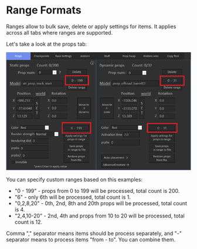 # Range Formats

Ranges allow to bulk save, delete or apply settings for items. It applies across all tabs where ranges are supported.

Let's take a look at the props tab:

![Img01](../assets/images/tips/img06.png)

You can specify custom ranges based on this examples:

- "0 - 199" - props from 0 to 199 will be processed, total count is 200.
- "6" - only 6th will be processed, total count is 1.
- "0,2,8,20" - 0th, 2nd, 8th and 20th props will be processed, total count is 4.
- "2,4,10-20" - 2nd, 4th and props from 10 to 20 will be processed, total count is 12.

Comma "," separator means items should be process separately, and "-" separator means to process items "from - to". You can combine them.